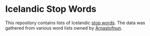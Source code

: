 # Icelandic Stop Words
This repository contains lists of Icelandic [stop words](https://en.wikipedia.org/wiki/Stop_words). The data was gathered from various word lists owned by [Árnastofnun](https://www.arnastofnun.is/is). 
